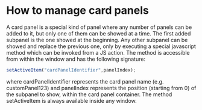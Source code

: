 # How to manage card panels

A card panel is a special kind of panel where any number of panels can be added to it, but only one of them can be showed at a time. The first added subpanel is the one showed at the beginning. Any other subpanel can be showed and replace the previous one, only by executing a special javascript method which can be invoked from a JS action. The method is accessible from within the window and has the following signature:

```javascript
setActiveItem("cardPanelIdentifier",panelIndex);
```

where cardPanelIdentifier represents the card panel name \(e.g. customPanel123\) and panelIndex represents the position \(starting from 0\) of the subpanel to show, within the card panel container. The method setActiveItem is always available inside any window.

